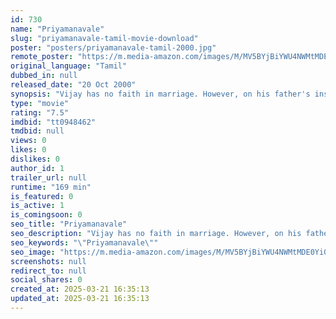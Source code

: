 ```yaml
---
id: 730
name: "Priyamanavale"
slug: "priyamanavale-tamil-movie-download"
poster: "posters/priyamanavale-tamil-2000.jpg"
remote_poster: "https://m.media-amazon.com/images/M/MV5BYjBiYWU4NWMtMDE0Yi00ZWE2LWI2MzQtNTdkYjc4ZmM4YTgyXkEyXkFqcGc@._V1_SX300.jpg"
original_language: "Tamil"
dubbed_in: null
released_date: "20 Oct 2000"
synopsis: "Vijay has no faith in marriage. However, on his father's insistence, he marries Priya but lays down a condition wherein at the end of the year he will decide whether to continue their marriage or not."
type: "movie"
rating: "7.5"
imdbid: "tt0948462"
tmdbid: null
views: 0
likes: 0
dislikes: 0
author_id: 1
trailer_url: null
runtime: "169 min"
is_featured: 0
is_active: 1
is_comingsoon: 0
seo_title: "Priyamanavale"
seo_description: "Vijay has no faith in marriage. However, on his father's insistence, he marries Priya but lays down a condition wherein at the end of the year he will decide whether to continue their marriage or not."
seo_keywords: "\"Priyamanavale\""
seo_image: "https://m.media-amazon.com/images/M/MV5BYjBiYWU4NWMtMDE0Yi00ZWE2LWI2MzQtNTdkYjc4ZmM4YTgyXkEyXkFqcGc@._V1_SX300.jpg"
screenshots: null
redirect_to: null
social_shares: 0
created_at: 2025-03-21 16:35:13
updated_at: 2025-03-21 16:35:13
---
```


